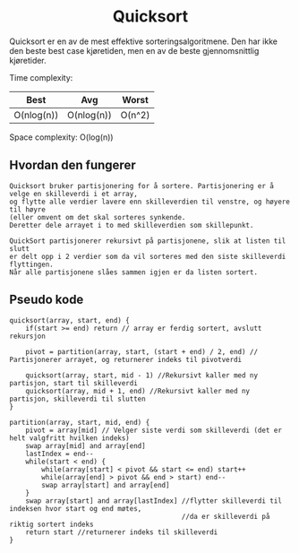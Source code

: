 <h1 align="center">Quicksort</h1>

<p style="border: black">
Quicksort er en av de mest effektive sorteringsalgoritmene. Den har ikke den beste best case
kjøretiden, men en av de beste gjennomsnittlig kjøretider.

Time complexity:

| Best       | Avg        | Worst  |
|------------|------------|--------|
| O(nlog(n)) | O(nlog(n)) | O(n^2) |

Space complexity: O(log(n))

</p>


## Hvordan den fungerer
 
    Quicksort bruker partisjonering for å sortere. Partisjonering er å velge en skilleverdi i et array, 
    og flytte alle verdier lavere enn skilleverdien til venstre, og høyere til høyre 
    (eller omvent om det skal sorteres synkende. 
    Deretter dele arrayet i to med skilleverdien som skillepunkt. 

    QuickSort partisjonerer rekursivt på partisjonene, slik at listen til slutt
    er delt opp i 2 verdier som da vil sorteres med den siste skilleverdi flyttingen.
    Når alle partisjonene slåes sammen igjen er da listen sortert.

## Pseudo kode

    quicksort(array, start, end) {
        if(start >= end) return // array er ferdig sortert, avslutt rekursjon
        
        pivot = partition(array, start, (start + end) / 2, end) // Partisjonerer arrayet, og returnerer indeks til pivotverdi

        quicksort(array, start, mid - 1) //Rekursivt kaller med ny partisjon, start til skilleverdi
        quicksort(array, mid + 1, end) //Rekursivt kaller med ny partisjon, skilleverdi til slutten
    }

    partition(array, start, mid, end) {
        pivot = array[mid] // Velger siste verdi som skilleverdi (det er helt valgfritt hvilken indeks)
        swap array[mid] and array[end]
        lastIndex = end--
        while(start < end) {
            while(array[start] < pivot && start <= end) start++
            while(array[end] > pivot && end > start) end--
            swap array[start] and array[end]
        }
        swap array[start] and array[lastIndex] //flytter skilleverdi til indeksen hvor start og end møtes,
                                               //da er skilleverdi på riktig sortert indeks 
        return start //returnerer indeks til skilleverdi
    }
    
